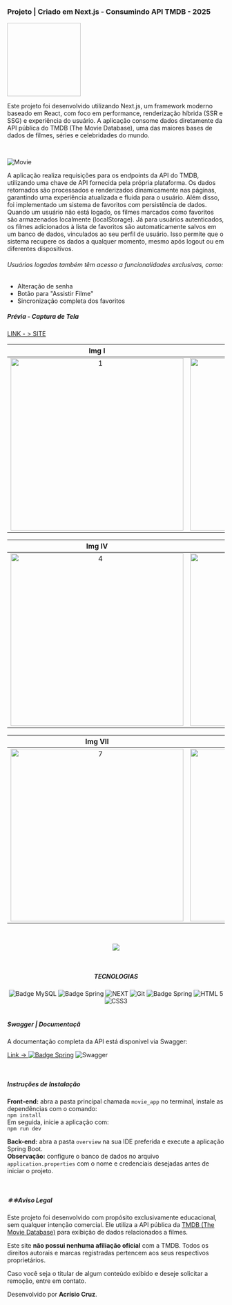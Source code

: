### Projeto | Criado em Next.js - Consumindo API TMDB - 2025

<p>
  <img href="https://res.cloudinary.com/dyk1w5pnr/image/upload/v1753123884/logoCine_zeqoei.png" width="170" height="170"/>
</p>

<p>Este projeto foi desenvolvido utilizando Next.js, um framework moderno baseado em React, com foco em performance, renderização híbrida (SSR e SSG) e experiência do usuário.
A aplicação consome dados diretamente da API pública do TMDB (The Movie Database), uma das maiores bases de dados de filmes, séries e celebridades do mundo.</p>
<br/>

![Movie](https://github.com/user-attachments/assets/962a0cb0-05fd-4f6e-bb5c-622a02549d6c)

<p>
  A aplicação realiza requisições para os endpoints da API do TMDB, utilizando uma chave de API fornecida pela própria plataforma. Os dados retornados são processados e renderizados dinamicamente nas páginas, 
  garantindo uma experiência atualizada e fluida para o usuário.
  Além disso, foi implementado um sistema de favoritos com persistência de dados. Quando um usuário não está logado, os filmes marcados como favoritos são armazenados localmente (localStorage).
  Já para usuários autenticados, os filmes adicionados à lista de favoritos são automaticamente salvos em um banco de dados, vinculados ao seu perfil de usuário.
  Isso permite que o sistema recupere os dados a qualquer momento, mesmo após logout ou em diferentes dispositivos.
  
  <h6>Usuários logados também têm acesso a funcionalidades exclusivas, como:</h6>
  <ul>
    <li>Alteração de senha</li>
    <li>Botão para "Assistir Filme"</li>
    <li>Sincronização completa dos favoritos</li>
  </ul>
</p>

<h5>Prévia - Captura de Tela</h5>
<a href="https://bbg-front-end.vercel.app/">LINK - > SITE </a>

 Img I | Img II | Img III |
|:-----:|:----:|:------------------:|
  <img src="https://res.cloudinary.com/dyk1w5pnr/image/upload/v1753111621/tala_1_jqq3kf.png" alt="1" width="400" /> | <img src="https://res.cloudinary.com/dyk1w5pnr/image/upload/v1753111620/tala_3_bolvfg.png" alt="2" width="400" /> | <img src="https://res.cloudinary.com/dyk1w5pnr/image/upload/v1753111620/tela_3_kws0tn.png" alt="3" width="400" /> |

 Img IV | Img V | Img VI |
|:-----:|:----:|:------------------:|
  <img src="https://res.cloudinary.com/dyk1w5pnr/image/upload/v1753111620/tela_2_fbtril.png" alt="4" width="400" /> | <img src="https://res.cloudinary.com/dyk1w5pnr/image/upload/v1753111620/tela_4_s33vdg.png" alt="5" width="400" /> | <img src="https://res.cloudinary.com/dyk1w5pnr/image/upload/v1753111621/tela_5_xdlh4h.png" alt="6" width="400" /> |


 Img VII | Img VIII | Img IX
|:-----:|:----:|:------------------:| 
<img src="https://res.cloudinary.com/dyk1w5pnr/image/upload/v1753111620/tela_2.1_o3y9w5.png" alt="7" width="400" /> | <img src="https://res.cloudinary.com/dyk1w5pnr/image/upload/v1753111620/tela_6_czcd5k.png" alt="8" width="400" />   | <img src="https://res.cloudinary.com/dyk1w5pnr/image/upload/v1753123326/9_y8k9ta.png" alt="8" width="400" /> 


<br/>
<p align="center"><img src="https://res.cloudinary.com/dyk1w5pnr/image/upload/v1753112571/painel_Mobile_vtl1fi.png"></p>
<br/>

 <div align="center">
   <h5>TECNOLOGIAS </h5>
    <img src="https://img.shields.io/badge/mysql-4479A1.svg?style=for-the-badge&logo=mysql&logoColor=white" alt="Badge MySQL">
    <img src="https://img.shields.io/badge/spring-%236DB33F.svg?style=for-the-badge&logo=spring&logoColor=white" alt="Badge Spring">
    <img src="https://img.shields.io/badge/next%20js-000000?style=for-the-badge&logo=nextdotjs&logoColor=blue" alt="NEXT">
    <img src="https://img.shields.io/badge/GitHub-100000?style=for-the-badge&logo=github&logoColor=red" alt="Git">
    <img src="https://img.shields.io/badge/Swagger-85EA2D?style=for-the-badge&logo=Swagger&logoColor=white" alt="Badge Spring">
    <img src="https://img.shields.io/badge/HTML5-E34F26?style=for-the-badge&logo=html5&logoColor=white" alt="HTML 5">
    <img src="https://img.shields.io/badge/CSS3-1572B6?style=for-the-badge&logo=css3&logoColor=white" alt="CSS3">
 </div>

<br/>  

 <p align="center">
   <h5>Swagger | Documentaçã </h5>
   <p> A documentação completa da API está disponível via Swagger:</p>
   <a href="https://deploy-bbgcine.onrender.com/swagger-ui/index.html#/">Link -> <img src="https://img.shields.io/badge/Swagger-85EA2D?style=for-the-badge&logo=Swagger&logoColor=white" alt="Badge Spring"></a>
     <img src="https://res.cloudinary.com/dyk1w5pnr/image/upload/v1753111619/tela_7_ekpfud.png" alt="Swagger">
 </p>


 <br/>

 <h5>Instruções de Instalação</h5>

<p>
  <strong>Front-end:</strong> abra a pasta principal chamada <code>movie_app</code> no terminal, instale as dependências com o comando:<br>
  <code>npm install</code><br>
  Em seguida, inicie a aplicação com:<br>
  <code>npm run dev</code>
</p>

<p>
  <strong>Back-end:</strong> abra a pasta <code>overview</code> na sua IDE preferida e execute a aplicação Spring Boot.<br>
  <strong>Observação:</strong> configure o banco de dados no arquivo <code>application.properties</code> com o nome e credenciais desejadas antes de iniciar o projeto.
</p>


 <br/>

<h5>⚛️⚛️Aviso Legal</h5>

<p>
  Este projeto foi desenvolvido com propósito exclusivamente educacional, sem qualquer intenção comercial. Ele utiliza a API pública da <a href="https://www.themoviedb.org/" target="_blank">TMDB (The Movie Database)</a> para exibição de dados relacionados a filmes.
</p>

<p>
  Este site <strong>não possui nenhuma afiliação oficial</strong> com a TMDB. Todos os direitos autorais e marcas registradas pertencem aos seus respectivos proprietários.
</p>

<p>
  Caso você seja o titular de algum conteúdo exibido e deseje solicitar a remoção, entre em contato.
</p>

<p>
  Desenvolvido por <strong>Acrísio Cruz</strong>.
</p>





